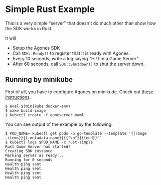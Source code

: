 # Simple Rust Example

This is a very simple "server" that doesn't do much other than show how the SDK works in Rust.

It will
- Setup the Agones SDK
- Call `SDK::Ready()` to register that it is ready with Agones.
- Every 10 seconds, write a log saying "Hi! I'm a Game Server"
- After 60 seconds, call `SDK::Shutdown()` to shut the server down.

## Running by minikube

First of all, you have to configure Agones on minikude. Check out [these instructions](https://agones.dev/site/docs/installation/#setting-up-a-minikube-cluster).

```
$ eval $(minikube docker-env)
$ make build-image
$ kubectl create -f gameserver.yaml
```

You can see output of the example by the following.

```
$ POD_NAME=`kubectl get pods -o go-template --template '{{range .items}}{{.metadata.name}}{{"\n"}}{{end}}'`
$ kubectl logs $POD_NAME -c rust-simple
Rust Game Server has started!
Creating SDK instance
Marking server as ready...
Running for 0 seconds
Health ping sent
Health ping sent
Health ping sent
Health ping sent
```
